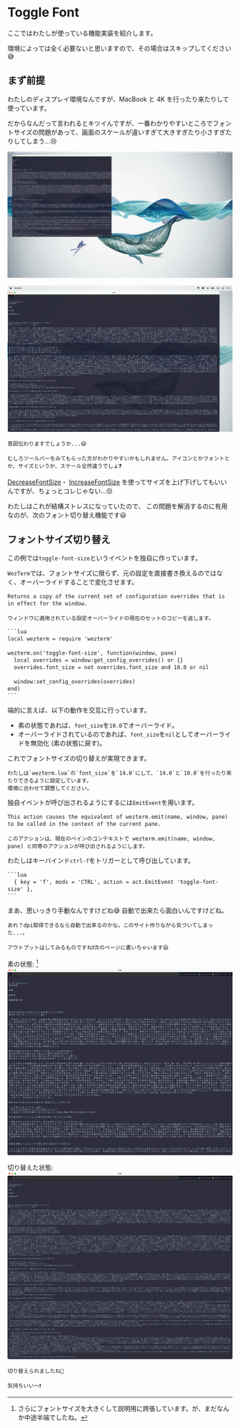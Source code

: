 # Toggle Font

ここではわたしが使っている機能実装を紹介します。

環境によっては全く必要ないと思いますので、その場合はスキップしてください😅

## まず前提

わたしのディスプレイ環境なんですが、MacBook と 4K を行ったり来たりして使っています。

だからなんだって言われるとキツイんですが、一番わかりやすいところでフォントサイズの問題があって、画面のスケールが違いすぎて大きすぎたり小さすぎたりしてしまう...😢

![img-4k](img/img-4k.webp)

![img-mbp](img/img-mbp.webp)

```admonish note
意図伝わりますでしょうか...😅

むしろツールバーをみてもらった方がわかりやすいかもしれません。アイコンとかフォントとか、サイズというか、スケール全然違うでしょ❓
```

[DecreaseFontSize](https://wezfurlong.org/wezterm/config/lua/keyassignment/DecreaseFontSize.html)・
[IncreaseFontSize](https://wezfurlong.org/wezterm/config/lua/keyassignment/IncreaseFontSize.html)
を使ってサイズを上げ下げしてもいいんですが、ちょっとコレじゃない...😒

わたしはこれが結構ストレスになっていたので、 この問題を解消するのに有用なのが、次のフォント切り替え機能です😃

## フォントサイズ切り替え

この例では`toggle-font-size`というイベントを独自に作っています。

`WezTerm`では、フォントサイズに限らず、元の設定を直接書き換えるのではなく、オーバーライドすることで変化させます。

```admonish info title="[window:get_config_overrides()](https://wezfurlong.org/wezterm/config/lua/window/get_config_overrides.html)"
Returns a copy of the current set of configuration overrides that is in effect for the window.

ウィンドウに適用されている設定オーバーライドの現在のセットのコピーを返します。
```

~~~admonish example title="event.lua"
```lua
local wezterm = require 'wezterm'

wezterm.on('toggle-font-size', function(window, pane)
  local overrides = window:get_config_overrides() or {}
  overrides.font_size = not overrides.font_size and 10.0 or nil

  window:set_config_overrides(overrides)
end)
```
~~~

端的に言えば、以下の動作を交互に行っています。

- 素の状態であれば、`font_size`を`10.0`でオーバーライド。
- オーバーライドされているのであれば、`font_size`を`nil`としてオーバーライドを無効化 (素の状態に戻す)。

これでフォントサイズの切り替えが実現できます。

~~~admonish note
わたしは`wezterm.lua`の`font_size`を`14.0`にして、`14.0`と`10.0`を行ったり来たりできるように設定しています。
環境に合わせて調整してください。
~~~

独自イベントが呼び出されるようにするには`EmitEvent`を用います。

```admonish info title="[EmitEvent](https://wezfurlong.org/wezterm/config/lua/keyassignment/EmitEvent.html)"
This action causes the equivalent of wezterm.emit(name, window, pane) to be called in the context of the current pane.

このアクションは、現在のペインのコンテキストで wezterm.emit(name, window, pane) と同等のアクションが呼び出されるようにします。
```

わたしはキーバインド`ctrl-f`をトリガーとして呼び出しています。

~~~admonish example title="keybinds.lua"
```lua
  { key = 'f', mods = 'CTRL', action = act.EmitEvent 'toggle-font-size' },
```
~~~

まあ、思いっきり手動なんですけどね😅 自動で出来たら面白いんですけどね。

```admonish note
あれ？dpi取得できるなら自動で出来るのかな。このサイト作りながら気づいてしまった...。

アウトプットはしてみるものですね❗次のページに書いちゃいます😆
```

素の状態: [^big]
![font-big](img/font-big.webp)

切り替えた状態:
![font-small](img/font-small.webp)

```admonish success
切り替えられましたね🤗

気持ちいい〜❗️
```

[^big]:さらにフォントサイズを大きくして説明用に誇張しています。が、まだなんか中途半端でしたね。
